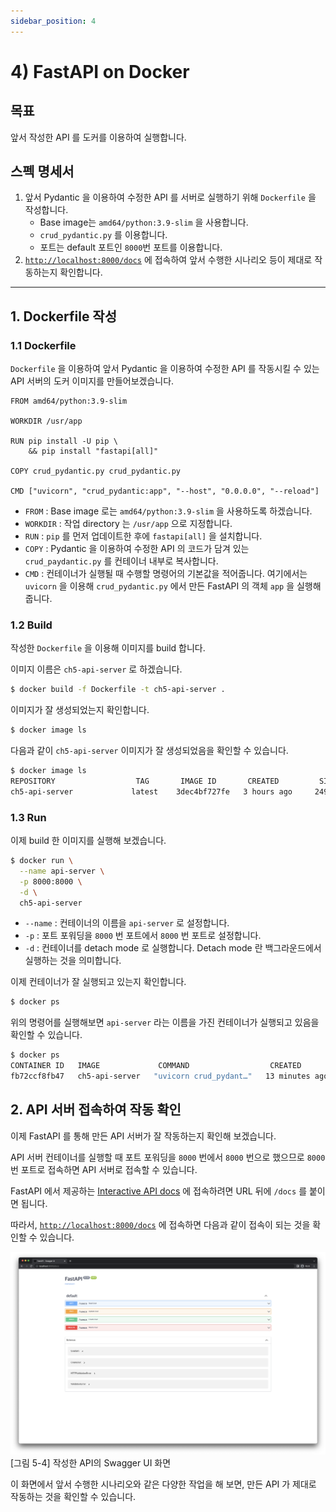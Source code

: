 ```yaml
---
sidebar_position: 4
---
```


# 4) FastAPI on Docker

## 목표

앞서 작성한 API 를 도커를 이용하여 실행합니다.

## 스펙 명세서

1. 앞서 Pydantic 을 이용하여 수정한 API 를 서버로 실행하기 위해 `Dockerfile` 을 작성합니다.
    - Base image는 `amd64/python:3.9-slim` 을 사용합니다.
    - `crud_pydantic.py` 를 이용합니다.
    - 포트는 default 포트인 `8000`번 포트를 이용합니다.
2. [`http://localhost:8000/docs`](http://localhost:8000/docs) 에 접속하여 앞서 수행한 시나리오 등이 제대로 작동하는지 확인합니다.

---

## 1. Dockerfile 작성

### 1.1 Dockerfile

`Dockerfile` 을 이용하여 앞서 Pydantic 을 이용하여 수정한 API 를 작동시킬 수 있는 API 서버의 도커 이미지를 만들어보겠습니다.

```docker
FROM amd64/python:3.9-slim

WORKDIR /usr/app

RUN pip install -U pip \
    && pip install "fastapi[all]"

COPY crud_pydantic.py crud_pydantic.py

CMD ["uvicorn", "crud_pydantic:app", "--host", "0.0.0.0", "--reload"]
```

- `FROM` : Base image 로는 `amd64/python:3.9-slim` 을 사용하도록 하겠습니다.
- `WORKDIR` : 작업 directory 는 `/usr/app` 으로 지정합니다.
- `RUN` : `pip` 를 먼저 업데이트한 후에 `fastapi[all]` 을 설치합니다.
- `COPY` : Pydantic 을 이용하여 수정한 API 의 코드가 담겨 있는 `crud_paydantic.py` 를 컨테이너 내부로 복사합니다.
- `CMD` : 컨테이너가 실행될 때 수행할 명령어의 기본값을 적어줍니다. 여기에서는 `uvicorn` 을 이용해 `crud_pydantic.py` 에서 만든 FastAPI 의 객체 `app` 을 실행해 줍니다.

### 1.2 Build

작성한 `Dockerfile` 을 이용해 이미지를 build 합니다.

이미지 이름은 `ch5-api-server` 로 하겠습니다.

```bash
$ docker build -f Dockerfile -t ch5-api-server .
```

이미지가 잘 생성되었는지 확인합니다.

```bash
$ docker image ls
```

다음과 같이 `ch5-api-server` 이미지가 잘 생성되었음을 확인할 수 있습니다.

```bash
$ docker image ls
REPOSITORY                  TAG       IMAGE ID       CREATED         SIZE
ch5-api-server             latest    3dec4bf727fe   3 hours ago     249MB
```

### 1.3 Run

이제 build 한 이미지를 실행해 보겠습니다.

```bash
$ docker run \
  --name api-server \
  -p 8000:8000 \
  -d \
  ch5-api-server
```

- `--name` : 컨테이너의 이름을 `api-server` 로 설정합니다.
- `-p` : 포트 포워딩을 `8000` 번 포트에서 `8000` 번 포트로 설정합니다.
- `-d` : 컨테이너를 detach mode 로 실행합니다. Detach mode 란 백그라운드에서 실행하는 것을 의미합니다.

이제 컨테이너가 잘 실행되고 있는지 확인합니다.

```bash
$ docker ps
```

위의 명령어를 실행해보면 `api-server` 라는 이름을 가진 컨테이너가 실행되고 있음을 확인할 수 있습니다.

```bash
$ docker ps
CONTAINER ID   IMAGE             COMMAND                  CREATED          STATUS          PORTS                    NAMES
fb72ccf8fb47   ch5-api-server   "uvicorn crud_pydant…"   13 minutes ago   Up 13 minutes   0.0.0.0:8000->8000/tcp   api-server
```

## 2. API 서버 접속하여 작동 확인

이제 FastAPI 를 통해 만든 API 서버가 잘 작동하는지 확인해 보겠습니다.

API 서버 컨테이너를 실행할 때 포트 포워딩을 `8000` 번에서 `8000` 번으로 했으므로 `8000` 번 포트로 접속하면 API 서버로 접속할 수 있습니다.

FastAPI 에서 제공하는 [Interactive API docs](https://fastapi.tiangolo.com/tutorial/first-steps/#interactive-api-docs) 에 접속하려면 URL 뒤에 `/docs` 를 붙이면 됩니다.

따라서, [`http://localhost:8000/docs`](http://localhost:8000/docs) 에 접속하면 다음과 같이 접속이 되는 것을 확인할 수 있습니다.

<div style={{textAlign: 'center'}}>

![API's Swagger UI Screen](./img/fastapi-4.png)
[그림 5-4] 작성한 API의 Swagger UI 화면

</div>

이 화면에서 앞서 수행한 시나리오와 같은 다양한 작업을 해 보면, 만든 API 가 제대로 작동하는 것을 확인할 수 있습니다.
